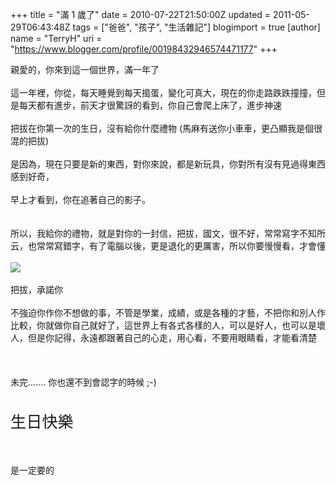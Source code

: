 +++
title = "滿 1 歲了"
date = 2010-07-22T21:50:00Z
updated = 2011-05-29T06:43:48Z
tags = ["爸爸", "孩子", "生活雜記"]
blogimport = true 
[author]
	name = "TerryH"
	uri = "https://www.blogger.com/profile/00198432946574471177"
+++

親愛的，你來到這一個世界，滿一年了<br /><br />這一年裡，你從，每天睡覺到每天搗蛋，變化可真大，現在的你走路跌跌撞撞，但是每天都有進步，前天才很驚訝的看到，你自己會爬上床了，進步神速<br /><br />把拔在你第一次的生日，沒有給你什麼禮物 (馬麻有送你小車車，更凸顯我是個很混的把拔)<br /><br />是因為，現在只要是新的東西，對你來說，都是新玩具，你對所有沒有見過得東西感到好奇，<br /><br />早上才看到，你在追著自己的影子。<br /><br /><br />所以，我給你的禮物，就是對你的一封信，把拔，國文，很不好，常常寫字不知所云，也常常寫錯字，有了電腦以後，更是退化的更厲害，所以你要慢慢看，才會懂<br /><br /><img src="http://lh3.ggpht.com/_Bsjm2Qp0Duc/TI5CMqva4pI/AAAAAAAABBQ/pB9bi-8RcRk/s600/99.7%20030.jpg" /><br /><br />把拔，承諾你<br /><br />不強迫你作你不想做的事，不管是學業，成績，或是各種的才藝，不把你和別人作比較，你就做你自己就好了，這世界上有各式各樣的人，可以是好人，也可以是壞人，但是你記得，永遠都跟著自己的心走，用心看，不要用眼睛看，才能看清楚<br /><br /><br /><br />未完....... 你也還不到會認字的時候 ;-)<br /><br /><br /><span style="font-size:180%;">生日快樂</span><br /><br /><br /><br />是一定要的
